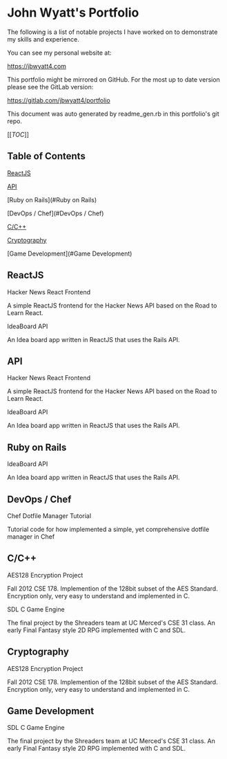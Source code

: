 # John Wyatt's Portfolio

The following is a list of notable projects I have worked on to demonstrate my skills and experience.

You can see my personal website at:

https://jbwyatt4.com

This portfolio might be mirrored on GitHub. For the most up to date version please see the GitLab version:

https://gitlab.com/jbwyatt4/portfolio

This document was auto generated by readme_gen.rb in this portfolio's git repo.

[[_TOC_]]


## Table of Contents

[ReactJS](#ReactJS)

[API](#API)

[Ruby on Rails](#Ruby on Rails)

[DevOps / Chef](#DevOps / Chef)

[C/C++](#C/C++)

[Cryptography](#Cryptography)

[Game Development](#Game Development)

## ReactJS

Hacker News React Frontend

A simple ReactJS frontend for the Hacker News API based on the Road to Learn React.

IdeaBoard API

An Idea board app written in ReactJS that uses the Rails API.

## API

Hacker News React Frontend

A simple ReactJS frontend for the Hacker News API based on the Road to Learn React.

IdeaBoard API

An Idea board app written in ReactJS that uses the Rails API.

## Ruby on Rails

IdeaBoard API

An Idea board app written in ReactJS that uses the Rails API.

## DevOps / Chef

Chef Dotfile Manager Tutorial

Tutorial code for how implemented a simple, yet comprehensive dotfile manager in Chef

## C/C++

AES128 Encryption Project

Fall 2012 CSE 178. Implemention of the 128bit subset of the AES Standard. Encryption only, very easy to understand and implemented in C.

SDL C Game Engine

The final project by the Shreaders team at UC Merced's CSE 31 class. An early Final Fantasy style 2D RPG implemented with C and SDL.

## Cryptography

AES128 Encryption Project

Fall 2012 CSE 178. Implemention of the 128bit subset of the AES Standard. Encryption only, very easy to understand and implemented in C.

## Game Development

SDL C Game Engine

The final project by the Shreaders team at UC Merced's CSE 31 class. An early Final Fantasy style 2D RPG implemented with C and SDL.

